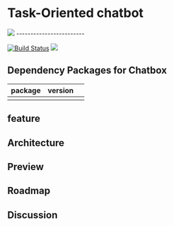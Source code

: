 # Task-Oriented chatbot
<img src="https://cdn.technologyadvice.com/wp-content/uploads/2018/02/friendly-chatbot-700x408.jpg">
------------------------
<p align="left">
    <a href='https://travis-ci.org/meolu/walle-web'><img src='https://travis-ci.org/meolu/walle-web.svg?branch=master' alt="Build Status"></a>  
    <a href='https://gitter.im/meolu/walle-web'><img src='https://badges.gitter.im/Join%20Chat.svg'></a>
</p>

## Dependency Packages for Chatbox
|package|version||
|:---:|:---:|:---:|
||||

## feature

## Architecture

## Preview

## Roadmap

## Discussion

